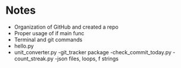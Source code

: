 # Notes

- Organization of GitHub and created a repo
- Proper usage of if main func
- Terminal and git commands
- hello.py
- unit_converter.py
-git_tracker package
    -check_commit_today.py
    -count_streak.py
        -json files, loops, f strings

